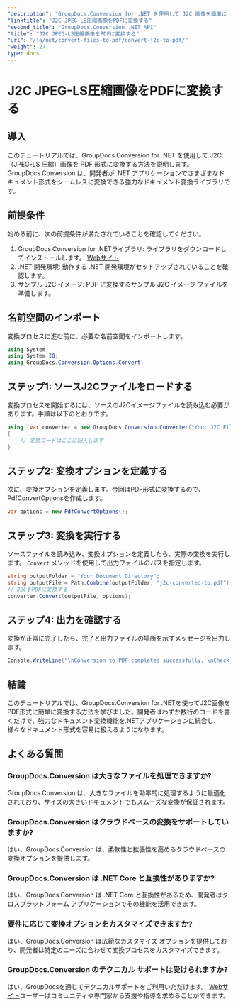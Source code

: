 ```yaml
---
"description": "GroupDocs.Conversion for .NET を使用して J2C 画像を簡単に PDF に変換し、ドキュメント処理プロセスを効率化する方法を学びます。"
"linktitle": "J2C JPEG-LS圧縮画像をPDFに変換する"
"second_title": "GroupDocs.Conversion .NET API"
"title": "J2C JPEG-LS圧縮画像をPDFに変換する"
"url": "/ja/net/convert-files-to-pdf/convert-j2c-to-pdf/"
"weight": 27
type: docs
---
```

# J2C JPEG-LS圧縮画像をPDFに変換する

## 導入
このチュートリアルでは、GroupDocs.Conversion for .NET を使用して J2C（JPEG-LS 圧縮）画像を PDF 形式に変換する方法を説明します。GroupDocs.Conversion は、開発者が .NET アプリケーションでさまざまなドキュメント形式をシームレスに変換できる強力なドキュメント変換ライブラリです。
## 前提条件
始める前に、次の前提条件が満たされていることを確認してください。
1. GroupDocs.Conversion for .NETライブラリ: ライブラリをダウンロードしてインストールします。 [Webサイト](https://releases。groupdocs.com/conversion/net/).
2. .NET 開発環境: 動作する .NET 開発環境がセットアップされていることを確認します。
3. サンプル J2C イメージ: PDF に変換するサンプル J2C イメージ ファイルを準備します。

## 名前空間のインポート
変換プロセスに進む前に、必要な名前空間をインポートします。
```csharp
using System;
using System.IO;
using GroupDocs.Conversion.Options.Convert;
```
## ステップ1: ソースJ2Cファイルをロードする
変換プロセスを開始するには、ソースのJ2Cイメージファイルを読み込む必要があります。手順は以下のとおりです。
```csharp
using (var converter = new GroupDocs.Conversion.Converter("Your J2C File Path"))
{
    // 変換コードはここに記入します
}
```
## ステップ2: 変換オプションを定義する
次に、変換オプションを定義します。今回はPDF形式に変換するので、PdfConvertOptionsを作成します。
```csharp
var options = new PdfConvertOptions();
```
## ステップ3: 変換を実行する
ソースファイルを読み込み、変換オプションを定義したら、実際の変換を実行します。 `Convert` メソッドを使用して出力ファイルのパスを指定します。
```csharp
string outputFolder = "Your Document Directory";
string outputFile = Path.Combine(outputFolder, "j2c-converted-to.pdf");
// J2CをPDFに変換する
converter.Convert(outputFile, options);
```
## ステップ4: 出力を確認する
変換が正常に完了したら、完了と出力ファイルの場所を示すメッセージを出力します。
```csharp
Console.WriteLine("\nConversion to PDF completed successfully. \nCheck output in {0}", outputFolder);
```

## 結論
このチュートリアルでは、GroupDocs.Conversion for .NETを使ってJ2C画像をPDF形式に簡単に変換する方法を学びました。開発者はわずか数行のコードを書くだけで、強力なドキュメント変換機能を.NETアプリケーションに統合し、様々なドキュメント形式を容易に扱えるようになります。
## よくある質問
### GroupDocs.Conversion は大きなファイルを処理できますか?
GroupDocs.Conversion は、大きなファイルを効率的に処理するように最適化されており、サイズの大きいドキュメントでもスムーズな変換が保証されます。
### GroupDocs.Conversion はクラウドベースの変換をサポートしていますか?
はい、GroupDocs.Conversion は、柔軟性と拡張性を高めるクラウドベースの変換オプションを提供します。
### GroupDocs.Conversion は .NET Core と互換性がありますか?
はい、GroupDocs.Conversion は .NET Core と互換性があるため、開発者はクロスプラットフォーム アプリケーションでその機能を活用できます。
### 要件に応じて変換オプションをカスタマイズできますか?
はい、GroupDocs.Conversion は広範なカスタマイズ オプションを提供しており、開発者は特定のニーズに合わせて変換プロセスをカスタマイズできます。
### GroupDocs.Conversion のテクニカル サポートは受けられますか?
はい、GroupDocsを通じてテクニカルサポートをご利用いただけます。 [Webサイト](https://forum.groupdocs.com/c/conversion/11)ユーザーはコミュニティや専門家から支援や指導を求めることができます。
